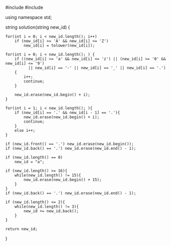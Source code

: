 #include <string>
#include <vector>

using namespace std;

string solution(string new_id) {

    for(int i = 0; i < new_id.length(); i++)
        if (new_id[i] >= 'A' && new_id[i] <= 'Z')
            new_id[i] = tolower(new_id[i]);

    for(int i = 0; i < new_id.length(); ) {
        if ((new_id[i] >= 'a' && new_id[i] <= 'z') || (new_id[i] >= '0' && new_id[i] <= '9')
              || new_id[i] == '-' || new_id[i] == '_' || new_id[i] == '.')
        {
            i++;
            continue;
        }

        new_id.erase(new_id.begin() + i);
    }

    for(int i = 1; i < new_id.length(); ){
        if (new_id[i] == '.' && new_id[i - 1] == '.'){
            new_id.erase(new_id.begin() + i);
            continue;
        }
        else i++;
    }

    if (new_id.front() == '.') new_id.erase(new_id.begin());
    if (new_id.back() == '.') new_id.erase(new_id.end() - 1);

    if (new_id.length() == 0)
        new_id = "a";

    if (new_id.length() >= 16){
        while(new_id.length() != 15){
            new_id.erase(new_id.begin() + 15);
        }
    }
    if (new_id.back() == '.') new_id.erase(new_id.end() - 1);

    if (new_id.length() <= 2){
        while(new_id.length() != 3){
            new_id += new_id.back();
        }
    }

    return new_id;

}
